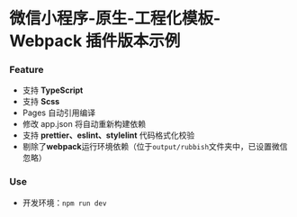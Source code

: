 # 微信小程序-原生-工程化模板-Webpack 插件版本示例

### Feature

-   支持 **TypeScript**
-   支持 **Scss**
-   Pages 自动引用编译
-   修改 app.json 将自动重新构建依赖
-   支持 **prettier、eslint、stylelint** 代码格式化校验
-   剔除了**webpack**运行环境依赖（位于`output/rubbish`文件夹中，已设置微信忽略）

### Use

-   开发环境：`npm run dev`
